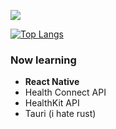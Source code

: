 <img src="https://skillicons.dev/icons?perline=8&i=ts%2Cbun%2Cpy%2Creact%2Ctailwind%2Cdiscordjs%2Cjava%2Cgit"></img>

[![Top Langs](https://github-readme-stats-dun-six-48.vercel.app/api/top-langs/?username=letruxux&layout=compact)](https://github.com/anuraghazra/github-readme-stats)


### Now learning
* **React Native**
* Health Connect API
* HealthKit API
* Tauri (i hate rust)

